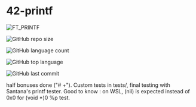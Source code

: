 # 42-printf

![FT_PRINTF](https://github.com/byaliego/42-project-badges/blob/main/badges/ft_printf-bonus.png)

![GitHub repo size](https://img.shields.io/github/repo-size/xDeadpoolx/4-PRINTF?style=for-the-badge)

![GitHub language count](https://img.shields.io/github/languages/count/xDeadpoolx/4-PRINTF?style=for-the-badge)

![GitHub top language](https://img.shields.io/github/languages/top/xDeadpoolx/4-PRINTF?style=for-the-badge)

![GitHub last commit](https://img.shields.io/github/last-commit/xDeadpoolx/4-PRINTF?style=for-the-badge)

half bonuses done ("# +").
Custom tests in tests/, final testing with Santana's printf tester.
Good to know : on WSL, (nil) is expected instead of 0x0 for (void *)0 %p test.
